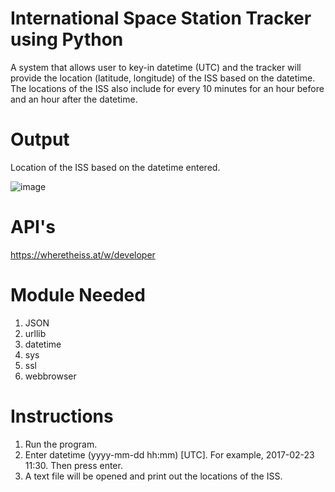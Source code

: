 # International Space Station Tracker using Python
A system that allows user to key-in datetime (UTC) and the tracker will provide the location (latitude, longitude) of the ISS based on the datetime. The locations of the ISS also include for every 10 minutes for an hour before and an hour after the datetime.
# Output
Location of the ISS based on the datetime entered.

![image](https://user-images.githubusercontent.com/96214490/146301825-b666e6bb-ea13-45a0-97c4-0d17680aee3e.png)

# API's
https://wheretheiss.at/w/developer
# Module Needed
1. JSON
2. urllib
3. datetime
4. sys
5. ssl
6. webbrowser
# Instructions
1. Run the program.
2. Enter datetime (yyyy-mm-dd hh:mm) [UTC]. For example, 2017-02-23 11:30. Then press enter.
3. A text file will be opened and print out the locations of the ISS.
